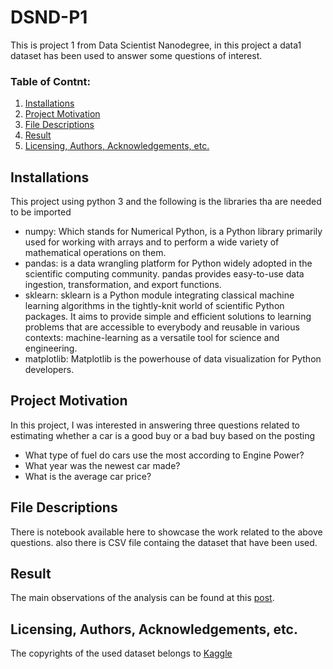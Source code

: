 # DSND-P1
This is project 1 from Data Scientist Nanodegree, in this project a data1 dataset has been used to answer some questions of interest.
### Table of Contnt:
1. [Installations](#installation)
2. [Project Motivation](#ProjectMotivation)
3. [File Descriptions](#FileDescriptions)
4. [Result](result)
5. [Licensing, Authors, Acknowledgements, etc.](#LAA)

## Installations <a name="installation"></a>
This project using python 3 and the following is the libraries tha are needed to be imported
- numpy: Which stands for Numerical Python, is a Python library primarily used for working with arrays and to perform a wide variety of mathematical operations on them.
- pandas: is a data wrangling platform for Python widely adopted in the scientific computing community. pandas provides easy-to-use data ingestion, transformation, and export functions.
- sklearn: sklearn is a Python module integrating classical machine learning algorithms in the tightly-knit world of scientific Python packages. It aims to provide simple and efficient solutions to learning problems that are accessible to everybody and reusable in various contexts: machine-learning as a versatile tool for science and engineering.
- matplotlib: Matplotlib is the powerhouse of data visualization for Python developers.

## Project Motivation <a name="ProjectMotivation"></a>
In this project, I was interested in answering three questions related to estimating whether a car is a good buy or a bad buy based on the posting
- What type of fuel do cars use the most according to Engine Power?
- What year was the newest car made?
- What is the average car price?

## File Descriptions <a name="FileDescriptions"></a>
There is notebook available here to showcase the work related to the above questions.
also there is CSV file containg the dataset that have been used.

## Result<a name="result"></a>
The main observations of the analysis can be found at this [post](https://medium.com/@jalalalhamami/processing-cars-data-to-facilitate-its-handling-and-benefit-a6a6b9b82cc4).

## Licensing, Authors, Acknowledgements, etc. <a name="LAA"></a>
The copyrights of the used dataset belongs to [Kaggle](https://www.kaggle.com/)
